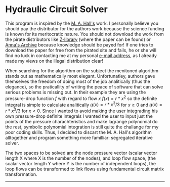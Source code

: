 # Hydraulic Circuit Solver

This program is inspired by the [M. A. Hall's](https://onlinelibrary.wiley.com/doi/abs/10.1002/net.3230060204) work.
I personally believe you should pay the distributor for the authors work because the science funding is known for its meritocratic nature.
You should not download the work from the pirate distributors like [Z-library](https://z-lib.io/) (where the paper can be found) or [Anna's Archive](https://annas-archive.org/) because knowledge should be payed for!
If one tries to download the paper for free from the pirated site and fails, he or she will find no luck in contacting me at my personal [e-mail address](j.krtolacic@gmail.com),
as I already made my views on the illegal distribution clear!

When searching for the algorithm on the subject the menitoned algorithm stands out as mathematically most elegant.
Unfortunatley, authors gave themselves the freedom of doing most of the job analitically (thus the elegance), so the praticallity of writing the peace of software that can solve serious problems is missing out. In their example they are using the pressure-drop function $f$ with regard to flow $x$ $f(x)=r*x^2$ so the definite integral is simple to calculate analitically $g(x)=r* x^3 /3$ for $x\geq 0$ and $g(x)=r* x^3 /3$ for $x \less 0$. Since I wanted to avoid making the user integrading his own pressure-drop definite integrals I wanted the user to input just the points of the pressure charachteristics and make lagrange polynomial do the rest, symbolic polynomial integration is still quite the challange for my poor coding skills.
Thus, I decided to discart the M. A. Hall's algorithm alltogether and program something more familliar: segregated iterative solver.

The two spaces to be solved are the node pressure vector (scalar vector length X where X is the number of the nodes), and loop flow space, (the scalar vector length Y where Y is the number of independent loops), the loop flows can be transformed to link flows using fundamental circuit matrix transformation.


<!---
The authors do not provide us with the code they are mentioning in the paper, but from the context of the paper it can be deducted that their code is not very flexible, it would seem that every new system must be described by hand (much such codes can be found on github, written by good mathematicians with poor programming skills, Matlab seems to be their programming language of choice).

This code is made to be flexible and user friendly, user must provide only the necessary information about the system and the software will do the rest (like calculating the analytic definite integral of a polynomial).

The program takes as input a list containing two pieces of information about inlet nodes: their inflow and outflow nodes, and the pressure-flow characteristic points. The output is the stationary pressure-flow state of a given system[^1].
The authors only mention the dp-x functions representing trošila (valves, pipe bends, wires, resistors...), the ones whose pressure drop is zero with flow being zero.
The izvori (pumps or batteries) are not mentioned.
I have no idea how simple description of such elements will effect the uniqueness of the solution, but they can be implemeted in the code.
The electric machine is especially interesting in this regard since it can behave as a generator, a motor and a brake (PROVJERI).
TREBA IMPLEMENTIRAT VERZIJU S KOMPLEKSNIM BROJEVIMA DA SE MOGU ANALIZIRAT IZMJENIČNE MREŽE.
The solver solves for stationary state, so making AC network solver required mere implementation of complex number calculus.

The program then calculates the (n-1)-degree polynomial for a given set of n points[^2] using Lagrange interpolation.
The polynomial function and its integral, both necessary for the algorithm to work, are calculated analytically, ensuring speed and precision for further programs based on this one.

An arbitrary tree in a graph is constructed using a depth-first search (DFS) recursive algorithm.

The incidence matrix B and the fundamental circuit matrix G are both represented as functions of their row and column inputs.


;QUESTIONABLE, SEE incidence-matrix "functions.scm"@54.7
Scheme allows great flexibility in naming the nodes and links.
Links need not be named at all, if the user wants, he can add comment next to the link he is describing (see example system).

## Comments on some part of the algorithm

Author has written the paper in a very concise manner, with the assumption of the readers familiarity with the mathematical and physical underlings of the calculated phenomena.
This text is written from a more modest point of view by a person whose mathematical knowledge is far closer to the average Joe's.

Upon examination of the flow conservation equation Bx=0 its nature becomes intuitive.
First we check the dimensionality,
the transformation B transforms the n-dimensional flow vector (where n is the number of links)
to the m-dimensional node source-of-mass-flow vector, taken to be zero in all nodes.
The mass sources (and sinks, having negative sign) representing the systems boundary are eliminated by connecting the fictional node 0 to all the nodes.
The solver solves for stationary state, so no accumulation of mass in the system is allowed, this condition ensures zero sum inflow on the constant-pressure and constant-flow nodes, which, in turn, ensures no mass source of the fictitious link 0, connected to all constant-pressure and constant-flow nodes.
That is the reasoning behind introducing the fictitious node 0, creating a network of sourceless nodes, poorly explained in the original work.
The usage of incidence matrix B in the 
-->



----------------------------------------------------------------------
[^1]: Users must ensure the uniqueness of the solution. The authors assumed that the pressure-flow functions used are monotonic and increasing and proved the uniqueness of the solution with that assumption. However, the general polynomial allowed for user input does not always satisfy those conditions. [My Master's thesis](https://zir.nsk.hr/islandora/object/fsb%3A9362) partially covers hydraulic instabilities caused by the multiple solutions to the pressure-flow equation (N-curve). Reader interested in the subject who does not read Croatian is encouraged to explore literature cited in that work. 

[^2]: The degree can be smaller if you decide to overdetermine the polynomial, it does not cause bugs.
The example of overdetermination of the polynomial would be describing a line with three colinear points.




